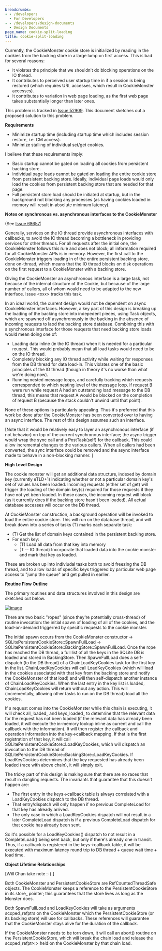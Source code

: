 ```yaml
---
breadcrumbs:
- - /developers
  - For Developers
- - /developers/design-documents
  - Design Documents
page_name: cookie-split-loading
title: cookie-split-loading
---
```


Currently, the CookieMonster cookie store is initialized by reading in the
cookies from the backing store in a large lump on first access. This is bad for
several reasons:

*   It violates the principle that we shouldn't do blocking operations
            on the IO thread.
*   It contributes to perceived user startup time in if a session is
            being restored (which requires URL accesses, which result in
            CookieMonster accesses).
*   It contributes to variation in web page loading, as the first web
            page takes substantially longer than later ones.

This problem is tracked in [Issue 52909](http://crbug.com/52909). This document
sketches out a proposed solution to this problem.

**Requirements**

*   Minimize startup time (including startup time which includes session
            restore, i.e. CM access).
*   Minimize stalling of individual set/get cookies.

I believe that these requirements imply:

*   Basic startup cannot be gated on loading all cookies from persistent
            backing store.
*   Individual page loads cannot be gated on loading the entire cookie
            store from persistent backing store. Ideally, individual page loads
            would only load the cookies from persistent backing store that are
            needed for that page.
*   Full persistent store load should be initiated at startup, but in
            the background not blocking any processes (as having cookies loaded
            in memory will result in absolute minimum latency).

**Notes on synchronous vs. asynchronous interfaces to the CookieMonster**

(See [Issue 68657](http://crbug.com/68657))

Generally, services on the IO thread provide asynchronous interfaces with
callbacks, to avoid the IO thread becoming a bottleneck in providing services
for other threads. For all requests after the initial one, the CookieMonster
follows this rule and does not block; all information required for all
CookieMonster APIs is in memory. However, the first call to the CookieMonster
triggers loading in of the entire persistent backing store, done on-thread,
which means that the IO thread blocks on disk operations on the first request to
a CookieMonster with a backing store.

Giving the CookieMonster an asynchronous interface is a large task, not because
of the internal structure of the Cookie, but because of the large number of
callers, all of whom would need to be adapted to the new interface. Issue
&lt;xxx&gt; tracks this task.

In an ideal world, the current design would not be dependent on async
CookieMonster interfaces. However, a key part of this design is breaking up the
loading of the backing store into indepedent pieces, using Task objects, which
are spawned off asynchronously in the backing in the absence of incoming
reuqests to laod the backing store database. Combining this with a synchronous
interface for those reuqests that need backing store loads would mean doing one
of:

*   Loading data inline (in the IO thread) when it is needed for a
            particular reuqest. This would probably mean that all load tasks
            would need to be on the IO thread.
*   Completely blocking any IO thread activity while waiting for
            responses from the DB thread for data load-in. This violates one of
            the basic principles of the IO thread (though in theory it's no
            worse than what we're doing now).
*   Running nested message loops, and carefully tracking which requests
            corresponded to which nesting level of the message loop. If request
            B were run while request A had an outstanding load message to the DB
            thread, this means that request A would be blocked on the completion
            of request B (because the stack couldn't unwind until that point).

None of these options is particularly appealing. Thus it's preferred that this
work be done after the CookieMonster has been converted over to having an async
interface. The rest of this design assumes such an interface.

\[Note that it would be relatively easy to layer an asynchronous interface (if
not behavior) on top of the current synchronous interface; the async trigger
would wrap the sync call and a PostTask(self) for the callback. This could allow
incremental changes to the various callers. When all callers had been converted,
the sync interface could be removed and the async interface made to behave in a
non-blocking manner. \]

**High Level Design**

The cookie monster will get an additional data structure, indexed by domain key
(currently eTLD+1) indicating whether or not a particular domain key's set of
values has been loaded. Incoming requests (either set of get) will trigger the
loading of the domain key(s) required for those requests if they have not yet
been loaded. In these cases, the incoming request will block (as it currently
does if the backing store hasn't been loaded). All actual database accesses will
occur on the DB thread.

At CookieMonster construction, a background operation will be invoked to load
the entire cookie store. This will run on the database thread, and will break
down into a series of tasks (T) marks each separate task:

*   (T) Get the list of domain keys contained in the persistent backing
            store.
*   For each key:
    *   (T) Load all data from that key into memory
    *   (T -- IO thread) Incorporate that loaded data into the cookie
                monster and mark that key as loaded.

These are broken up into indiviudal tasks both to avoid freezing the DB thread,
and to allow loads of specific keys triggered by particular web page access to
"jump the queue" and get pulled in earlier.

**Routine Flow Outline**

The primary routines and data structures involved in this design are sketched
out below.

[<img alt="image"
src="/developers/design-documents/cookie-split-loading/objects.svg">](/developers/design-documents/cookie-split-loading/objects.svg)

There are two basic "ropes" (since they're potentially cross-thread) of routine
invocation: the initial spawn of loading of all of the cookies, and the
load-on-demand triggerred by specific requests to the cookie monster.

The initial spawn occurs from the CookieMonster constructor -&gt;
SQLitePersistentCookieStore::SpawnFullLoad -&gt;
SQLitePersistentCookieStore::BackingStore::SpawnFullLoad. Once the rope has
reached the DB thread, a full list of all the keys in the SQLite DB is loaded
and stored in BackingStore. Then SpawnFullLoad does a self-dispatch (to the DB
thread) of a ChainLoadKeyCookies task for the first key in the list.
ChainLoadKeyCookies will call LoadKeyCookies (which will load in the cookies
associated with that key from the backing store and notify the CookieMonster of
that load) and will then self-dispatch another instance of ChainLoadKeyCookies.
When the last entry in the key list is loaded, ChainLoadKeyCookies will return
without any action. This will (incrementally, allowing other tasks to run on the
DB thread) load all the cookies.

If a request comes into the CookieMonster while this chain is executing, it will
check all_loaded_ and keys_loaded_ to detemrine that the relevant data for the
request has not been loaded (if the relevant data has already been loaded, it
will execute the in-memory lookup inline as current and call the callback with
the information). It will then register the callback and operation information
into the key-&gt;callback mapping. If that is the first registration of that
key, it will call SQLitePersistentCookieStore::LoadKeyCookies, which will
dispatch an invocation to the DB thread of
SQLitePersistentCookieStore::BackingStore::LoadKeyCookies. If LoadKeyCookies
determines that the key requested has already been loaded (race with above
chain), it will simply exit.

The tricky part of this design is making sure that there are no races that
result in dangling requests. The invariants that guarantee that this doesn't
happen are:

*   The first entry in the keys-&gt;callback table is always correlated
            with a LoadKeyCookies dispatch to the DB thread.
*   That entry/dispatch will only happen if no previous CompleteLoad for
            that key has already arrived.
*   The only case in which a LoadKeyCookies dispatch will not result in
            a later CompleteLoad dispatch is if a previous CompleteLoad dispatch
            for that cookie has already been sent.

So it's possible for a LoadKeyCookies() dispatch to not result in a
CompleteLoad() being sent back, but only if there's already one in transit.
Thus, if a callback is registered in the keys-&gt;callback table, it will be
executed with maximum latency round trip to DB thread + queue wait time + load
time.

**Object Lifetime Relationships**

\[Will Chan take note :-}.\]

Both CookieMonster and PersistentCookieStore are RefCountedThreadSafe objects.
The CookieMonster keeps a reference to the PersistentCookieStore in its store_
pointer; this guarantees that the store lives as long as the Monster does.

Both SpawnFullLoad and LoadKeyCookies will take as arguments scoped_refptrs on
the CookieMonster which the PersistentCookieStore (or its backing store) will
use for callbacks. These references will guarantee that the CookieMonster stays
alive for the duration of the callback.

If the CookieMonster needs to be torn down, it will call an abort() routine on
the PersistentCookieStore, which will break the chain load and release the
scoped_refptr&lt;&gt; held on the CookieMonster by that chain load.
